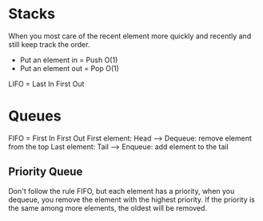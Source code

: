 # Stacks
When you most care of the recent element more quickly and recently and still keep track the order.

- Put an element in = Push O(1)
- Put an element out = Pop O(1)

LIFO = Last In First Out


# Queues

FIFO = First In First Out
First element: Head --> Dequeue: remove element from the top
Last element: Tail --> Enqueue: add element to the tail

## Priority Queue
Don't follow the rule FIFO, but each element has a priority, when you dequeue, you remove the element with the highest priority.
If the priority is the same among more elements, the oldest will be removed. 